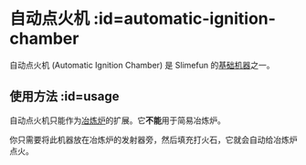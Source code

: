 # 自动点火机 :id=automatic-ignition-chamber

自动点火机 (Automatic Ignition Chamber) 是 Slimefun 的[基础机器](/Basic-Machines)之一。

## 使用方法 :id=usage

自动点火机只能作为[冶炼炉](/Smeltery)的扩展。它**不能**用于简易冶炼炉。

你只需要将此机器放在冶炼炉的发射器旁，然后填充打火石，它就会自动给冶炼炉点火。
